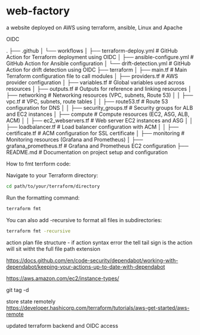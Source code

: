 # web-factory
a website deployed on AWS using terraform, ansible, Linux and Apache 

OIDC 


.
├── .github
│   └── workflows
│       ├── terraform-deploy.yml           # GitHub Action for Terraform deployment using OIDC
│       ├── ansible-configure.yml          # GitHub Action for Ansible configuration
│       └── drift-detection.yml            # GitHub Action for drift detection using OIDC
├── terraform
│   ├── main.tf                            # Main Terraform configuration file to call modules
│   ├── providers.tf                       # AWS provider configuration
│   ├── variables.tf                       # Global variables used across resources
│   ├── outputs.tf                         # Outputs for reference and linking resources
│   ├── networking                         # Networking resources (VPC, subnets, Route 53)
│   │   ├── vpc.tf                         # VPC, subnets, route tables
│   │   ├── route53.tf                     # Route 53 configuration for DNS
│   │   ├── security_groups.tf             # Security groups for ALB and EC2 instances
│   ├── compute                            # Compute resources (EC2, ASG, ALB, ACM)
│   │   ├── ec2_webservers.tf              # Web server EC2 instances and ASG
│   │   ├── loadbalancer.tf                # Load balancer configuration with ACM
│   │   ├── certificate.tf                 # ACM configuration for SSL certificate
│   ├── monitoring                         # Monitoring resources (Grafana and Prometheus)
│       ├── grafana_prometheus.tf          # Grafana and Prometheus EC2 configuration
├── README.md                              # Documentation on project setup and configuration



How to fmt terrform code:

Navigate to your Terraform directory:

```bash
cd path/to/your/terraform/directory
```

Run the formatting command:
```bash
terraform fmt
```

You can also add -recursive to format all files in subdirectories:
```bash
terraform fmt -recursive
```

action plan file structure - if action syntax error the tell tail sign is the action will sit witht the full file path extension

https://docs.github.com/en/code-security/dependabot/working-with-dependabot/keeping-your-actions-up-to-date-with-dependabot 

https://aws.amazon.com/ec2/instance-types/

git tag -d <tag-name>

store state remotely 
https://developer.hashicorp.com/terraform/tutorials/aws-get-started/aws-remote 

updated terraform backend and OIDC access